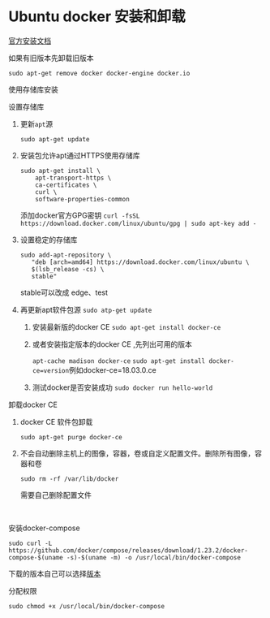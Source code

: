# Ubuntu docker 安装和卸载

[官方安装文档](https://docs.docker.com/install/linux/docker-ce/ubuntu/#prerequisites)

如果有旧版本先卸载旧版本

`sudo apt-get remove docker docker-engine docker.io`

使用存储库安装

设置存储库

1. 更新`apt`源 	

   `sudo apt-get update`

2. 安装包允许apt通过HTTPS使用存储库

   ```shell
   sudo apt-get install \
       apt-transport-https \
       ca-certificates \
       curl \
       software-properties-common
   ```

   添加docker官方GPG密钥
   `curl -fsSL https://download.docker.com/linux/ubuntu/gpg | sudo apt-key add -`

3. 设置稳定的存储库

   ```shell
   sudo add-apt-repository \
      "deb [arch=amd64] https://download.docker.com/linux/ubuntu \
      $(lsb_release -cs) \
      stable"
   ```

     stable可以改成 edge、test

4. 再更新apt软件包源
   `sudo atp-get update`

   1. 安装最新版的docker CE
      `sudo apt-get install docker-ce`

   2. 或者安装指定版本的docker CE ,先列出可用的版本

      `apt-cache madison docker-ce`
      `sudo apt-get install docker-ce=version`例如docker-ce=18.03.0.ce

   3. 测试docker是否安装成功
      `sudo docker run hello-world`

卸载docker CE

1. docker CE 软件包卸载

   `sudo apt-get purge docker-ce`

2. 不会自动删除主机上的图像，容器，卷或自定义配置文件。删除所有图像，容器和卷

   `sudo rm -rf /var/lib/docker`

   需要自己删除配置文件

​       

安装docker-compose 

```shell
sudo curl -L https://github.com/docker/compose/releases/download/1.23.2/docker-compose-$(uname -s)-$(uname -m) -o /usr/local/bin/docker-compose
```

   下载的版本自己可以选择[版本](https://github.com/docker/compose/releases)

分配权限

```
sudo chmod +x /usr/local/bin/docker-compose
```

